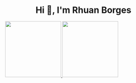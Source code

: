 <h1 align="center">Hi 👋, I'm Rhuan Borges</h1>

<div>
  <a href="https://github.com/rhuanborgesnr">
  <img height="180em" src="https://github-readme-stats-eight-theta.vercel.app/api?username=rhuanborgesnr&show_icons=true&theme=dracula&include_all_commits=true&count_private=true"/>
  <img height="180em" src="https://github-readme-stats-eight-theta.vercel.app/api/top-langs/?username=RhuanBorgesnr&layout=compact&langs_count=8&theme=dracula"/>
<div>

